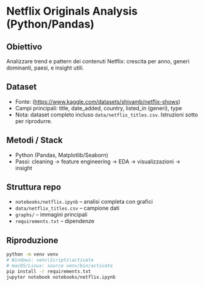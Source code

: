 # Netflix Originals Analysis (Python/Pandas)

## Obiettivo
Analizzare trend e pattern dei contenuti Netflix: crescita per anno, generi dominanti, paesi, e insight utili.

## Dataset
- Fonte: (https://www.kaggle.com/datasets/shivamb/netflix-shows)
- Campi principali: title, date_added, country, listed_in (generi), type
- Nota: dataset completo incluso `data/netflix_titles.csv`. Istruzioni sotto per riprodurre.

## Metodi / Stack
- Python (Pandas, Matplotlib/Seaborn)
- Passi: cleaning → feature engineering → EDA → visualizzazioni → insight

## Struttura repo
- `notebooks/netflix.ipynb` – analisi completa con grafici
- `data/netflix_titles.csv` – campione dati
- `graphs/` – immagini principali
- `requirements.txt` – dipendenze

## Riproduzione
```bash
python -m venv venv
# Windows: venv\Scripts\activate
# macOS/Linux: source venv/bin/activate
pip install -r requirements.txt
jupyter notebook notebooks/netflix.ipynb
